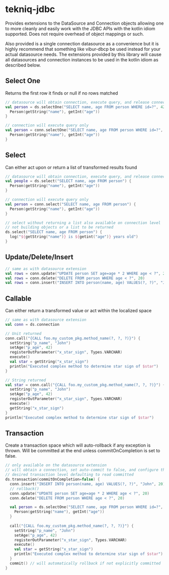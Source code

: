 # tekniq-jdbc
Provides extensions to the DataSource and Connection objects allowing
one to more cleanly and easily work with the JDBC APIs with the kotlin
idiom supported. Does not require overhead of object mappings or such.

Also provided is a single connection datasource as a convenience but it
is highly recommend that something like vibur-dbcp be used instead for
your actual datasource needs. The extensions provided by this library
will cause all datasources and connection instances to be used in the
kotlin idiom as described below.

## Select One
Returns the first row it finds or null if no rows matched

```kotlin
// datasource will obtain connection, execute query, and release connection
val person = ds.selectOne("SELECT name, age FROM person WHERE id=?", 42) {
  Person(getString("name"), getInt("age"))
}

// connection will execute query only
val person = conn.selectOne("SELECT name, age FROM person WHERE id=?", 42) {
  Person(getString("name"), getInt("age"))
}
```

## Select
Can either act upon or return a list of transformed results found

```kotlin
// datasource will obtain connection, execute query, and release connection
val people = ds.select("SELECT name, age FROM person") {
  Person(getString("name"), getInt("age"))
}

// connection will execute query only
val person = conn.select("SELECT name, age FROM person") {
  Person(getString("name"), getInt("age"))
}

// select without returning a list also available on connection level
// not building objects or a list to be returned
ds.select("SELECT name, age FROM person") {
  log("${getString("name")} is ${getint("age")} years old")
}
```

## Update/Delete/Insert

```kotlin
// same as with datasource extension
val rows = conn.update("UPDATE person SET age=age * 2 WHERE age < ?", 20)
val rows = conn.delete("DELETE FROM person WHERE age < ?", 20)
val rows = conn.insert("INSERT INTO person(name, age) VALUES(?, ?)", "John", 20)
```

## Callable
Can either return a transformed value or act within the localized space

```kotlin
// same as with datasource extension
val conn = ds.connection

// Unit returned
conn.call("{CALL foo.my_custom_pkg.method_name(?, ?, ?)}") {
  setString("p_name", "John")
  setAge("p_age", 42)
  registerOutParameter("x_star_sign", Types.VARCHAR)
  execute()
  val star = getString("x_star_sign")
  println("Executed complex method to determine star sign of $star")
}

// String returned
val star = conn.call("{CALL foo.my_custom_pkg.method_name(?, ?, ?)}") {
  setString("p_name", "John")
  setAge("p_age", 42)
  registerOutParameter("x_star_sign", Types.VARCHAR)
  execute()
  getString("x_star_sign")
}
println("Executed complex method to determine star sign of $star")
```

## Transaction
Create a transaction space which will auto-rollback if any exception is
thrown. Will be committed at the end unless commitOnCompletion is set to
false.

```kotlin
// only available on the datasource extension
// will obtain a connection, set auto-commit to false, and configure the
// desired transaction level defaulting to read committed
ds.transaction(commitOnCompletion=false) {
  conn.insert("INSERT INTO person(name, age) VALUES(?, ?)", "John", 20)
  // rollback()
  conn.update("UPDATE person SET age=age * 2 WHERE age < ?", 20)
  conn.delete("DELETE FROM person WHERE age < ?", 20)

  val person = ds.selectOne("SELECT name, age FROM person WHERE id=?", 42) {
    Person(getString("name"), getInt("age"))
  }
  
  call("{CALL foo.my_custom_pkg.method_name(?, ?, ?)}") {
    setString("p_name", "John")
    setAge("p_age", 42)
    registerOutParameter("x_star_sign", Types.VARCHAR)
    execute()
    val star = getString("x_star_sign")
    println("Executed complex method to determine star sign of $star")
  }
  commit() // will automatically rollback if not explicitly committed
}
```
